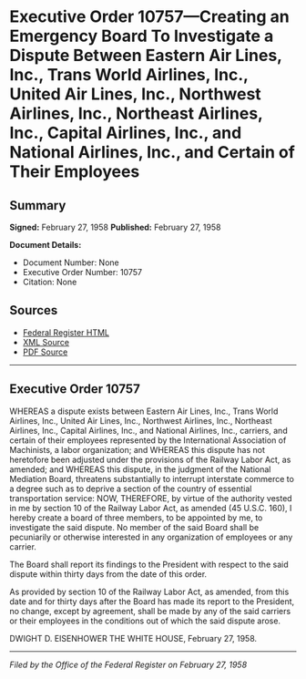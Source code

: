 # Executive Order 10757—Creating an Emergency Board To Investigate a Dispute Between Eastern Air Lines, Inc., Trans World Airlines, Inc., United Air Lines, Inc., Northwest Airlines, Inc., Northeast Airlines, Inc., Capital Airlines, Inc., and National Airlines, Inc., and Certain of Their Employees

## Summary

**Signed:** February 27, 1958
**Published:** February 27, 1958

**Document Details:**
- Document Number: None
- Executive Order Number: 10757
- Citation: None

## Sources
- [Federal Register HTML](https://www.presidency.ucsb.edu/documents/executive-order-10757-creating-emergency-board-investigate-dispute-between-eastern-air)
- [XML Source](None)
- [PDF Source](None)

---

## Executive Order 10757

WHEREAS a dispute exists between Eastern Air Lines, Inc., Trans World Airlines, Inc., United Air Lines, Inc., Northwest Airlines, Inc., Northeast Airlines, Inc., Capital Airlines, Inc., and National Airlines, Inc., carriers, and certain of their employees represented by the International Association of Machinists, a labor organization; and
WHEREAS this dispute has not heretofore been adjusted under the provisions of the Railway Labor Act, as amended; and
WHEREAS this dispute, in the judgment of the National Mediation Board, threatens substantially to interrupt interstate commerce to a degree such as to deprive a section of the country of essential transportation service:
NOW, THEREFORE, by virtue of the authority vested in me by section 10 of the Railway Labor Act, as amended (45 U.S.C. 160), I hereby create a board of three members, to be appointed by me, to investigate the said dispute. No member of the said Board shall be pecuniarily or otherwise interested in any organization of employees or any carrier.

The Board shall report its findings to the President with respect to the said dispute within thirty days from the date of this order.

As provided by section 10 of the Railway Labor Act, as amended, from this date and for thirty days after the Board has made its report to the President, no change, except by agreement, shall be made by any of the said carriers or their employees in the conditions out of which the said dispute arose.

DWIGHT D. EISENHOWER
THE WHITE HOUSE,
February 27, 1958.

---

*Filed by the Office of the Federal Register on February 27, 1958*
